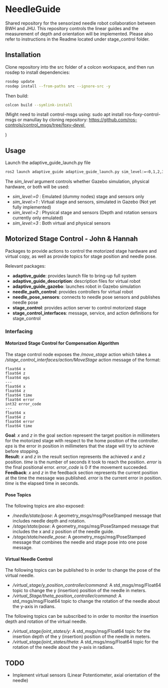 # NeedleGuide

Shared repository for the sensorized needle robot collaboration between BWH and JHU.
This repository controls the linear guides and the measurement of depth and orientation will be implemented.
Please also refer to instructions in the Readme located under stage_control folder.

## Installation
Clone repository into the src folder of a colcon workspace, and then run rosdep to install dependencies:
```bash
rosdep update
rosdep install --from-paths src --ignore-src -y
```
Then build:
```bash
colcon build --symlink-install
```
(Might need to install control-msgs using: 
sudo apt install ros-foxy-control-msgs
or manullay by cloning repository: https://github.com/ros-controls/control_msgs/tree/foxy-devel 

)
## Usage
Launch the adaptive_guide_launch.py file
```bash
ros2 launch adaptive_guide adaptive_guide_launch.py sim_level:=<0,1,2,3>
```
The *sim_level* argument controls whether Gazebo simulation, physical hardware, or both will be used:
- *sim_level:=0* : Emulated (dummy nodes) stage and sensors only
- *sim_level:=1* : Virtual stage and sensors, simulated in Gazebo (Not yet fully implemented)
- *sim_level:=2* : Physical stage and sensors (Depth and rotation sensors currently only emulated)
- *sim_level:=3* : Both virtual and physical sensors

## Motorized Stage Control - John & Hannah
Packages to provide actions to control the motorized stage hardware and virtual copy, as well as provide topics for stage position and needle pose.

Relevant packages:
- **adaptive_guide**: provides launch file to bring-up full system
- **adaptive_guide_description**: description files for virtual robot
- **adaptive_guide_gazebo**: launches robot in Gazebo simulation
- **needle_path_control**: provides controllers for virtual robot
- **needle_pose_sensors**: connects to needle pose sensors and publishes needle pose
- **stage_control**: provides action server to control motorized stage
- **stage_control_interfaces**: message, service, and action definitions for stage_control

### Interfacing
#### Motorized Stage Control for Compensation Algorithm
The stage control node exposes the */move_stage* action which takes a */stage_control_interfaces/action/MoveStage* action message of the format:
```
float64 x
float64 z
float64 eps
---
float64 x
float64 z
float64 time
float64 error
int32 error_code
---
float64 x
float64 z
float64 error
float64 time
```
**Goal**: *x* and *z* in the goal section represent the target position in millimeters for the motorized stage with respect to the home position of the controller. *eps* is the error in position in millimeters that the stage will try to achieve before stopping.\
**Result**: *x* and *z* in the result section represents the achieved *x* and *z* position. *time* is the number of seconds it took to reach the position. *error* is the final positional error. *error_code* is 0 if the movement succeeded. \
**Feedback**: *x* and *z* in the feedback section represents the current position at the time the message was published. *error* is the current error in position. *time* is the elapsed time in seconds.

#### Pose Topics
The following topics are also exposed:
- */needle/state/pose*: A geometry_msgs/msg/PoseStamped message that includes needle depth and rotation.
- */stage/state/pose*: A geometry_msgs/msg/PoseStamped message that includes the x and z position of the needle guide.
- */stage/state/needle_pose*: A geometry_msgs/msg/PoseStamped message that combines the needle and stage pose into one pose message.

#### Virtual Needle Control
The following topics can be published to in order to change the pose of the virtual needle.
- */virtual_stage/y_position_controller/command*: A std_msgs/msg/Float64 topic to change the y (insertion) position of the needle in meters.
- */virtual_Stage/theta_position_controller/command*: A std_msgs/msg/Float64 topic to change the rotation of the needle about the y-axis in radians.

The following topics can be subscribed to in order to monitor the insertion depth and rotation of the virtual needle.
 - */virtual_stage/joint_states/y*: A std_msgs/msg/Float64 topic for the insertion depth of the y (insertion) position of the needle in meters.
 - */virtual_stage/joint_states/theta*: A std_msgs/msg/Float64 topic for the rotation of the needle about the y-axis in radians.

## TODO
 - Implement virtual sensors (Linear Potentiometer, axial orientation of the needle)
